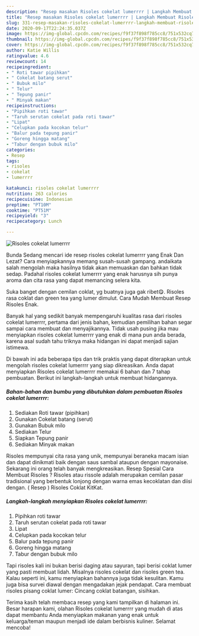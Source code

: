 ```yaml
---
description: "Resep masakan Risoles cokelat lumerrrr | Langkah Membuat Risoles cokelat lumerrrr Yang Lezat Sekali"
title: "Resep masakan Risoles cokelat lumerrrr | Langkah Membuat Risoles cokelat lumerrrr Yang Lezat Sekali"
slug: 331-resep-masakan-risoles-cokelat-lumerrrr-langkah-membuat-risoles-cokelat-lumerrrr-yang-lezat-sekali
date: 2020-09-17T22:24:35.037Z
image: https://img-global.cpcdn.com/recipes/f9f37f898f785cc8/751x532cq70/risoles-cokelat-lumerrrr-foto-resep-utama.jpg
thumbnail: https://img-global.cpcdn.com/recipes/f9f37f898f785cc8/751x532cq70/risoles-cokelat-lumerrrr-foto-resep-utama.jpg
cover: https://img-global.cpcdn.com/recipes/f9f37f898f785cc8/751x532cq70/risoles-cokelat-lumerrrr-foto-resep-utama.jpg
author: Katie Willis
ratingvalue: 4.6
reviewcount: 14
recipeingredient:
- " Roti tawar pipihkan"
- " Cokelat batang serut"
- " Bubuk milo"
- " Telur"
- " Tepung panir"
- " Minyak makan"
recipeinstructions:
- "Pipihkan roti tawar"
- "Taruh serutan cokelat pada roti tawar"
- "Lipat"
- "Celupkan pada kocokan telur"
- "Balur pada tepung panir"
- "Goreng hingga matang"
- "Tabur dengan bubuk milo"
categories:
- Resep
tags:
- risoles
- cokelat
- lumerrrr

katakunci: risoles cokelat lumerrrr 
nutrition: 263 calories
recipecuisine: Indonesian
preptime: "PT10M"
cooktime: "PT51M"
recipeyield: "3"
recipecategory: Lunch

---
```



![Risoles cokelat lumerrrr](https://img-global.cpcdn.com/recipes/f9f37f898f785cc8/751x532cq70/risoles-cokelat-lumerrrr-foto-resep-utama.jpg)

Bunda Sedang mencari ide resep risoles cokelat lumerrrr yang Enak Dan Lezat? Cara menyiapkannya memang susah-susah gampang. andaikata salah mengolah maka hasilnya tidak akan memuaskan dan bahkan tidak sedap. Padahal risoles cokelat lumerrrr yang enak harusnya sih punya aroma dan cita rasa yang dapat memancing selera kita.

Suka banget dengan cemilan coklat, yg buatnya juga gak ribet😋. Risoles rasa coklat dan green tea yang lumer dimulut. Cara Mudah Membuat Resep Risoles Enak.

Banyak hal yang sedikit banyak mempengaruhi kualitas rasa dari risoles cokelat lumerrrr, pertama dari jenis bahan, kemudian pemilihan bahan segar sampai cara membuat dan menyajikannya. Tidak usah pusing jika mau menyiapkan risoles cokelat lumerrrr yang enak di mana pun anda berada, karena asal sudah tahu triknya maka hidangan ini dapat menjadi sajian istimewa.


Di bawah ini ada beberapa tips dan trik praktis yang dapat diterapkan untuk mengolah risoles cokelat lumerrrr yang siap dikreasikan. Anda dapat menyiapkan Risoles cokelat lumerrrr memakai 6 bahan dan 7 tahap pembuatan. Berikut ini langkah-langkah untuk membuat hidangannya.

<!--inarticleads1-->

##### Bahan-bahan dan bumbu yang dibutuhkan dalam pembuatan Risoles cokelat lumerrrr:

1. Sediakan  Roti tawar (pipihkan)
1. Gunakan  Cokelat batang (serut)
1. Gunakan  Bubuk milo
1. Sediakan  Telur
1. Siapkan  Tepung panir
1. Sediakan  Minyak makan


Risoles mempunyai cita rasa yang unik, mempunyai beraneka macam isian dan dapat dinikmati baik dengan saus sambal ataupun dengan mayonaise. Sekarang ini orang telah banyak mengkreasikan. Resep Spesial Cara Membuat Risoles ? Risoles atau rissole adalah merupakan cemilan pasar tradisional yang berbentuk lonjong dengan warna emas kecoklatan dan diisi dengan. ( Resep ) Risoles Coklat KitKat. 

<!--inarticleads2-->

##### Langkah-langkah menyiapkan Risoles cokelat lumerrrr:

1. Pipihkan roti tawar
1. Taruh serutan cokelat pada roti tawar
1. Lipat
1. Celupkan pada kocokan telur
1. Balur pada tepung panir
1. Goreng hingga matang
1. Tabur dengan bubuk milo


Tapi risoles kali ini bukan berisi daging atau sayuran, tapi berisi coklat lumer yang pasti membuat lidah. Misalnya risoles cokelat dan risoles green tea. Kalau seperti ini, kamu menyiapkan bahannya juga tidak kesulitan. Kamu juga bisa survei diawal dengan mengadakan jejak pendapat. Cara membuat risoles pisang coklat lumer: Cincang coklat batangan, sisihkan. 

Terima kasih telah membaca resep yang kami tampilkan di halaman ini. Besar harapan kami, olahan Risoles cokelat lumerrrr yang mudah di atas dapat membantu Anda menyiapkan makanan yang enak untuk keluarga/teman maupun menjadi ide dalam berbisnis kuliner. Selamat mencoba!
